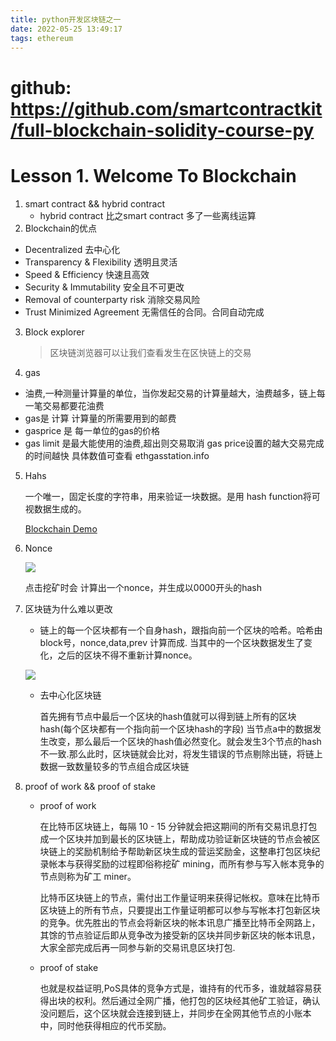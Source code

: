 ```yaml
---
title: python开发区块链之一
date: 2022-05-25 13:49:17
tags: ethereum
---
```


# github: https://github.com/smartcontractkit/full-blockchain-solidity-course-py
# Lesson 1. Welcome To Blockchain

1. smart contract && hybrid contract
   - hybrid contract 比之smart contract 多了一些离线运算
2. Blockchain的优点
- Decentralized 去中心化
- Transparency & Flexibility 透明且灵活
- Speed & Efficiency 快速且高效
- Security & Immutability 安全且不可更改
- Removal of counterparty risk 消除交易风险
- Trust Minimized Agreement 无需信任的合同。合同自动完成
3. Block explorer 
   
   > 区块链浏览器可以让我们查看发生在区快链上的交易

4. gas
- 油费,一种测量计算量的单位，当你发起交易的计算量越大，油费越多，链上每一笔交易都要花油费
- gas是 计算 计算量的所需要用到的邮费
- gasprice 是 每一单位的gas的价格
- gas limit 是最大能使用的油费,超出则交易取消
  gas price设置的越大交易完成的时间越快
  具体数值可查看 ethgasstation.info
5. Hahs
   
   一个唯一，固定长度的字符串，用来验证一块数据。是用 hash function将可视数据生成的。
   
   [Blockchain Demo](https://andersbrownworth.com/blockchain/hash)

6. Nonce
   
   ![](https://s3.bmp.ovh/imgs/2022/05/26/fed8248ddd1c5923.png)
   
   点击挖矿时会 计算出一个nonce，并生成以0000开头的hash

7. 区块链为什么难以更改
   
   - 链上的每一个区块都有一个自身hash，跟指向前一个区块的哈希。哈希由 block号，nonce,data,prev 计算而成. 当其中的一个区块数据发生了变化，之后的区块不得不重新计算nonce。
   
   ![](https://s3.bmp.ovh/imgs/2022/05/26/d385213a2b5b012c.png)
   
   - 去中心化区块链
     
     首先拥有节点中最后一个区块的hash值就可以得到链上所有的区块hash(每个区块都有一个指向前一个区块hash的字段) 当节点a中的数据发生改变，那么最后一个区块的hash值必然变化。就会发生3个节点的hash不一致.那么此时，区块链就会比对，将发生错误的节点剔除出链，将链上数据一致数量较多的节点组合成区块链 
     
8. proof of work && proof of stake
   - proof of work

      在比特币区块链上，每隔 10 - 15 分钟就会把这期间的所有交易讯息打包成一个区块并加到最长的区块链上，帮助成功验证新区块链的节点会被区块链上的奖励机制给予帮助新区块生成的营运奖励金，这整串打包区块纪录帐本与获得奖励的过程即俗称挖矿 mining，而所有参与写入帐本竞争的节点则称为矿工 miner。

      比特币区块链上的节点，需付出工作量证明来获得记帐权。意味在比特币区块链上的所有节点，只要提出工作量证明都可以参与写帐本打包新区块的竞争。优先胜出的节点会将新区块的帐本讯息广播至比特币全网路上，其馀的节点验证后即从竞争改为接受新的区块并同步新区块的帐本讯息，大家全部完成后再一同参与新的交易讯息区块打包.
   - proof of stake

      也就是权益证明,PoS具体的竞争方式是，谁持有的代币多，谁就越容易获得出块的权利。然后通过全网广播，他打包的区块经其他矿工验证，确认没问题后，这个区块就会连接到链上，并同步在全网其他节点的小账本中，同时他获得相应的代币奖励。